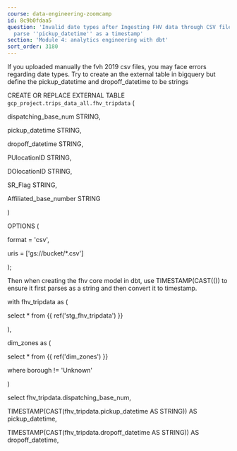```yaml
---
course: data-engineering-zoomcamp
id: 8c9b0fdaa5
question: 'Invalid date types after Ingesting FHV data through CSV files: Could not
  parse ''pickup_datetime'' as a timestamp'
section: 'Module 4: analytics engineering with dbt'
sort_order: 3180
---
```


If you uploaded manually the fvh 2019 csv files, you may face errors regarding date types. Try to create an the external table in bigquery but define the pickup_datetime and dropoff_datetime to be strings

CREATE OR REPLACE EXTERNAL TABLE `gcp_project.trips_data_all.fhv_tripdata`  (

dispatching_base_num STRING,

pickup_datetime STRING,

dropoff_datetime STRING,

PUlocationID STRING,

DOlocationID STRING,

SR_Flag STRING,

Affiliated_base_number STRING

)

OPTIONS (

format = 'csv',

uris = ['gs://bucket/*.csv']

);

Then when creating the fhv core model in dbt, use TIMESTAMP(CAST(()) to ensure it first parses as a string and then convert it to timestamp.

with fhv_tripdata as (

select * from {{ ref('stg_fhv_tripdata') }}

),

dim_zones as (

select * from {{ ref('dim_zones') }}

where borough != 'Unknown'

)

select fhv_tripdata.dispatching_base_num,

TIMESTAMP(CAST(fhv_tripdata.pickup_datetime AS STRING)) AS pickup_datetime,

TIMESTAMP(CAST(fhv_tripdata.dropoff_datetime AS STRING)) AS dropoff_datetime,

